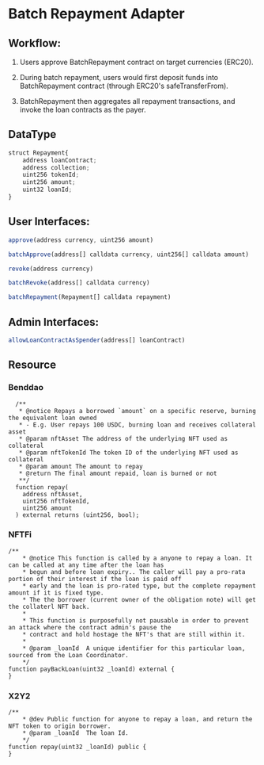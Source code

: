 # Batch Repayment Adapter

## Workflow:

1. Users approve BatchRepayment contract on target currencies (ERC20).

2. During batch repayment, users would first deposit funds into BatchRepayment contract (through ERC20's safeTransferFrom).

3. BatchRepayment then aggregates all repayment transactions, and invoke the loan contracts as the payer.

## DataType

```js
struct Repayment{
    address loanContract;
    address collection;
    uint256 tokenId;
    uint256 amount;
    uint32 loanId;
}
```

## User Interfaces:

```js
approve(address currency, uint256 amount)
```

```js
batchApprove(address[] calldata currency, uint256[] calldata amount)
```

```js
revoke(address currency)
```

```js
batchRevoke(address[] calldata currency)
```

```js
batchRepayment(Repayment[] calldata repayment)
```

## Admin Interfaces:

```js
allowLoanContractAsSpender(address[] loanContract)
```

## Resource

### Benddao

```
  /**
   * @notice Repays a borrowed `amount` on a specific reserve, burning the equivalent loan owned
   * - E.g. User repays 100 USDC, burning loan and receives collateral asset
   * @param nftAsset The address of the underlying NFT used as collateral
   * @param nftTokenId The token ID of the underlying NFT used as collateral
   * @param amount The amount to repay
   * @return The final amount repaid, loan is burned or not
   **/
  function repay(
    address nftAsset,
    uint256 nftTokenId,
    uint256 amount
  ) external returns (uint256, bool);
  ```

### NFTFi

```
/**
    * @notice This function is called by a anyone to repay a loan. It can be called at any time after the loan has
    * begun and before loan expiry.. The caller will pay a pro-rata portion of their interest if the loan is paid off
    * early and the loan is pro-rated type, but the complete repayment amount if it is fixed type.
    * The the borrower (current owner of the obligation note) will get the collaterl NFT back.
    *
    * This function is purposefully not pausable in order to prevent an attack where the contract admin's pause the
    * contract and hold hostage the NFT's that are still within it.
    *
    * @param _loanId  A unique identifier for this particular loan, sourced from the Loan Coordinator.
    */
function payBackLoan(uint32 _loanId) external {
}
```

### X2Y2

```
/**
    * @dev Public function for anyone to repay a loan, and return the NFT token to origin borrower.
    * @param _loanId  The loan Id.
    */
function repay(uint32 _loanId) public {
}
```